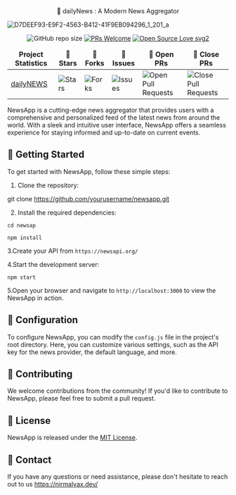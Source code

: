 <div align="center">📰 dailyNews : A Modern News Aggregator</div>


 ![D7DEEF93-E9F2-4563-B412-41F9EB094296_1_201_a](https://github.com/nirmalyax/news-reactapp/assets/35608135/6f7710d3-e65d-4ec7-b088-4dfeb94b3af4)


<div align="center">

![GitHub repo size](https://img.shields.io/github/repo-size/nirmalyax/news-reactapp?color=yellow)  [![PRs Welcome](https://img.shields.io/badge/PRs-welcome-brightgreen.svg?style=flat-square)](http://makeapullrequest.com) [![Open Source Love svg2](https://badges.frapsoft.com/os/v2/open-source.svg?v=103)](https://github.com/ellerbrock/open-source-badges/)
</div>

<table align="center">
    <thead align="center">
        <tr border: 1px;>
            <td><b>Project Statistics</b></td>
            <td><b>🌟 Stars</b></td>
            <td><b>🍴 Forks</b></td>
            <td><b>🐛 Issues</b></td>
            <td><b>🔔 Open PRs</b></td>
            <td><b>🔕 Close PRs</b></td>
        </tr>
     </thead>
    <tbody>
         <tr>
            <td><a href="https://github.com/nirmalyax/news-reactapp"</a>dailyNEWS</td>
            <td><img alt="Stars" src="https://img.shields.io/github/stars/nirmalyax/news-reactapp?style=flat&logo=github"/></td>
             <td><img alt="Forks" src="https://img.shields.io/github/forks/nirmalyax/news-reactapp?style=flat&logo=github"/></td>
            <td><img alt="Issues" src="https://img.shields.io/github/issues/nirmalyax/news-reactapp?style=flat&logo=github"/></td>
            <td><img alt="Open Pull Requests" src="https://img.shields.io/github/issues-pr/nirmalyax/news-reactapp?style=flat&logo=github"/></td>
           <td><img alt="Close Pull Requests" src="https://img.shields.io/github/issues-pr-closed/nirmalyax/news-reactapp?style=flat&color=critical&logo=github"/></td>
        </tr>
    </tbody>
</table>

NewsApp is a cutting-edge news aggregator that provides users with a comprehensive and personalized feed of the latest news from around the world. With a sleek and intuitive user interface, NewsApp offers a seamless experience for staying informed and up-to-date on current events.

## 📖 Getting Started

To get started with NewsApp, follow these simple steps:


1. Clone the repository:

git clone <https://github.com/yourusername/newsapp.git>


2. Install the required dependencies:

`cd newsap` 

`npm install`

3.Create your API from `https://newsapi.org/`

4.Start the development server:

 `npm start`


5.Open your browser and navigate to `http://localhost:3000` to view the NewsApp in action.

## 🔧 Configuration

To configure NewsApp, you can modify the `config.js` file in the project's root directory. Here, you can customize various settings, such as the API key for the news provider, the default language, and more.



## 🤝 Contributing

We welcome contributions from the community! If you'd like to contribute to NewsApp, please feel free to submit a pull request.

## 📄 License

NewsApp is released under the [MIT License](https://github.com/yourusername/newsapp/blob/master/LICENSE).

## 💬 Contact

If you have any questions or need assistance, please don't hesitate to reach out to us <https://nirmalyax.dev/>
